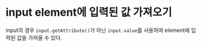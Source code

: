 # input element에 입력된 값 가져오기

input의 경우 `input.getAttribute()`가 아닌 `input.value`를 사용하여 element에 입력된 값을 가져올 수 있다.